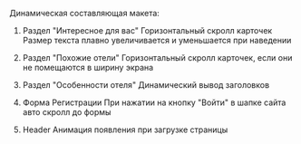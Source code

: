 Динамическая составляющая макета:

1. Раздел "Интересное для вас"
Горизонтальный скролл карточек
Размер текста плавно увеличивается и уменьшается при наведении

2. Раздел "Похожие отели"
Горизонтальный скролл карточек, если они не помещаются в ширину экрана

3. Раздел "Особенности отеля"
Динамический вывод заголовков

4. Форма Регистрации
При нажатии на кнопку "Войти" в шапке сайта авто скролл до формы

5. Header
Анимация появления при загрузке страницы